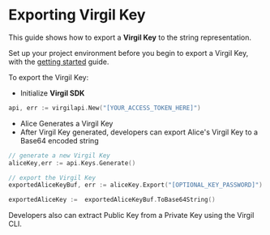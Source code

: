 # Exporting Virgil Key

This guide shows how to export a **Virgil Key** to the string representation.

Set up your project environment before you begin to export a Virgil Key, with the [getting started](/docs/guides/configuration/client-configuration.md) guide.

To export the Virgil Key:

- Initialize **Virgil SDK**

```go
api, err := virgilapi.New("[YOUR_ACCESS_TOKEN_HERE]")
```


- Alice Generates a Virgil Key
- After Virgil Key generated, developers can export Alice's Virgil Key to a Base64 encoded string

```go
// generate a new Virgil Key
aliceKey,err := api.Keys.Generate()

// export the Virgil Key
exportedAliceKeyBuf, err := aliceKey.Export("[OPTIONAL_KEY_PASSWORD]")

exportedAliceKey :=  exportedAliceKeyBuf.ToBase64String()
```


Developers also can extract Public Key from a Private Key using the Virgil CLI.

